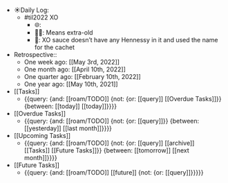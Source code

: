 - ☀️Daily Log:
    - #til2022 XO
        - 🌐: 
        - 💁‍♂️: Means extra-old 
        - 🤔: XO sauce doesn’t have any Hennessy in it and used the name for the cachet
- Retrospective::
    - One week ago: [[May 3rd, 2022]]
    - One month ago: [[April 10th, 2022]]
    - One quarter ago: [[February 10th, 2022]]
    - One year ago: [[May 10th, 2021]]
- [[Tasks]]
    - {{query: {and: [[roam/TODO]] {not: {or: [[query]] [[Overdue Tasks]]}} {between: [[today]] [[today]]}}}}
- [[Overdue Tasks]]
    - {{query: {and: [[roam/TODO]] {not: {or: [[query]]}} {between: [[yesterday]] [[last month]]}}}}
- [[Upcoming Tasks]]
    - {{query: {and: [[roam/TODO]] {not: {or: [[query]] [[archive]] [[Tasks]] [[Future Tasks]]}} {between: [[tomorrow]] [[next month]]}}}}
- [[Future Tasks]]
    - {{query: {and: [[roam/TODO]] [[future]] {not: {or: [[query]]}}}}}
